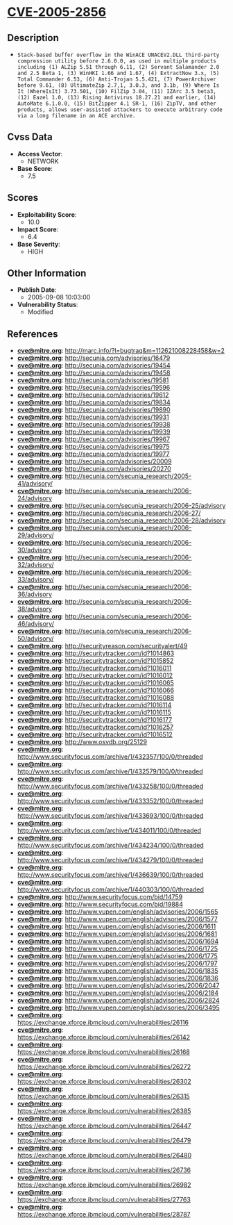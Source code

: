 
# [CVE-2005-2856](http://marc.info/?l=bugtraq&m=112621008228458&w=2)

## Description

- `Stack-based buffer overflow in the WinACE UNACEV2.DLL third-party compression utility before 2.6.0.0, as used in multiple products including (1) ALZip 5.51 through 6.11, (2) Servant Salamander 2.0 and 2.5 Beta 1, (3) WinHKI 1.66 and 1.67, (4) ExtractNow 3.x, (5) Total Commander 6.53, (6) Anti-Trojan 5.5.421, (7) PowerArchiver before 9.61, (8) UltimateZip 2.7,1, 3.0.3, and 3.1b, (9) Where Is It (WhereIsIt) 3.73.501, (10) FilZip 3.04, (11) IZArc 3.5 beta3, (12) Eazel 1.0, (13) Rising Antivirus 18.27.21 and earlier, (14) AutoMate 6.1.0.0, (15) BitZipper 4.1 SR-1, (16) ZipTV, and other products, allows user-assisted attackers to execute arbitrary code via a long filename in an ACE archive.`

## Cvss Data

- **Access Vector**:
  - NETWORK
- **Base Score**:
  - 7.5

## Scores

- **Exploitability Score**:
  - 10.0
- **Impact Score**:
  - 6.4
- **Base Severity**:
  - HIGH

## Other Information

- **Publish Date**:
  - 2005-09-08 10:03:00
- **Vulnerability Status**:
  - Modified

## References

- **cve@mitre.org**: http://marc.info/?l=bugtraq&m=112621008228458&w=2
- **cve@mitre.org**: http://secunia.com/advisories/16479
- **cve@mitre.org**: http://secunia.com/advisories/19454
- **cve@mitre.org**: http://secunia.com/advisories/19458
- **cve@mitre.org**: http://secunia.com/advisories/19581
- **cve@mitre.org**: http://secunia.com/advisories/19596
- **cve@mitre.org**: http://secunia.com/advisories/19612
- **cve@mitre.org**: http://secunia.com/advisories/19834
- **cve@mitre.org**: http://secunia.com/advisories/19890
- **cve@mitre.org**: http://secunia.com/advisories/19931
- **cve@mitre.org**: http://secunia.com/advisories/19938
- **cve@mitre.org**: http://secunia.com/advisories/19939
- **cve@mitre.org**: http://secunia.com/advisories/19967
- **cve@mitre.org**: http://secunia.com/advisories/19975
- **cve@mitre.org**: http://secunia.com/advisories/19977
- **cve@mitre.org**: http://secunia.com/advisories/20009
- **cve@mitre.org**: http://secunia.com/advisories/20270
- **cve@mitre.org**: http://secunia.com/secunia_research/2005-41/advisory/
- **cve@mitre.org**: http://secunia.com/secunia_research/2006-24/advisory
- **cve@mitre.org**: http://secunia.com/secunia_research/2006-25/advisory
- **cve@mitre.org**: http://secunia.com/secunia_research/2006-27/
- **cve@mitre.org**: http://secunia.com/secunia_research/2006-28/advisory
- **cve@mitre.org**: http://secunia.com/secunia_research/2006-29/advisory/
- **cve@mitre.org**: http://secunia.com/secunia_research/2006-30/advisory
- **cve@mitre.org**: http://secunia.com/secunia_research/2006-32/advisory/
- **cve@mitre.org**: http://secunia.com/secunia_research/2006-33/advisory/
- **cve@mitre.org**: http://secunia.com/secunia_research/2006-36/advisory
- **cve@mitre.org**: http://secunia.com/secunia_research/2006-38/advisory
- **cve@mitre.org**: http://secunia.com/secunia_research/2006-46/advisory/
- **cve@mitre.org**: http://secunia.com/secunia_research/2006-50/advisory/
- **cve@mitre.org**: http://securityreason.com/securityalert/49
- **cve@mitre.org**: http://securitytracker.com/id?1014863
- **cve@mitre.org**: http://securitytracker.com/id?1015852
- **cve@mitre.org**: http://securitytracker.com/id?1016011
- **cve@mitre.org**: http://securitytracker.com/id?1016012
- **cve@mitre.org**: http://securitytracker.com/id?1016065
- **cve@mitre.org**: http://securitytracker.com/id?1016066
- **cve@mitre.org**: http://securitytracker.com/id?1016088
- **cve@mitre.org**: http://securitytracker.com/id?1016114
- **cve@mitre.org**: http://securitytracker.com/id?1016115
- **cve@mitre.org**: http://securitytracker.com/id?1016177
- **cve@mitre.org**: http://securitytracker.com/id?1016257
- **cve@mitre.org**: http://securitytracker.com/id?1016512
- **cve@mitre.org**: http://www.osvdb.org/25129
- **cve@mitre.org**: http://www.securityfocus.com/archive/1/432357/100/0/threaded
- **cve@mitre.org**: http://www.securityfocus.com/archive/1/432579/100/0/threaded
- **cve@mitre.org**: http://www.securityfocus.com/archive/1/433258/100/0/threaded
- **cve@mitre.org**: http://www.securityfocus.com/archive/1/433352/100/0/threaded
- **cve@mitre.org**: http://www.securityfocus.com/archive/1/433693/100/0/threaded
- **cve@mitre.org**: http://www.securityfocus.com/archive/1/434011/100/0/threaded
- **cve@mitre.org**: http://www.securityfocus.com/archive/1/434234/100/0/threaded
- **cve@mitre.org**: http://www.securityfocus.com/archive/1/434279/100/0/threaded
- **cve@mitre.org**: http://www.securityfocus.com/archive/1/436639/100/0/threaded
- **cve@mitre.org**: http://www.securityfocus.com/archive/1/440303/100/0/threaded
- **cve@mitre.org**: http://www.securityfocus.com/bid/14759
- **cve@mitre.org**: http://www.securityfocus.com/bid/19884
- **cve@mitre.org**: http://www.vupen.com/english/advisories/2006/1565
- **cve@mitre.org**: http://www.vupen.com/english/advisories/2006/1577
- **cve@mitre.org**: http://www.vupen.com/english/advisories/2006/1611
- **cve@mitre.org**: http://www.vupen.com/english/advisories/2006/1681
- **cve@mitre.org**: http://www.vupen.com/english/advisories/2006/1694
- **cve@mitre.org**: http://www.vupen.com/english/advisories/2006/1725
- **cve@mitre.org**: http://www.vupen.com/english/advisories/2006/1775
- **cve@mitre.org**: http://www.vupen.com/english/advisories/2006/1797
- **cve@mitre.org**: http://www.vupen.com/english/advisories/2006/1835
- **cve@mitre.org**: http://www.vupen.com/english/advisories/2006/1836
- **cve@mitre.org**: http://www.vupen.com/english/advisories/2006/2047
- **cve@mitre.org**: http://www.vupen.com/english/advisories/2006/2184
- **cve@mitre.org**: http://www.vupen.com/english/advisories/2006/2824
- **cve@mitre.org**: http://www.vupen.com/english/advisories/2006/3495
- **cve@mitre.org**: https://exchange.xforce.ibmcloud.com/vulnerabilities/26116
- **cve@mitre.org**: https://exchange.xforce.ibmcloud.com/vulnerabilities/26142
- **cve@mitre.org**: https://exchange.xforce.ibmcloud.com/vulnerabilities/26168
- **cve@mitre.org**: https://exchange.xforce.ibmcloud.com/vulnerabilities/26272
- **cve@mitre.org**: https://exchange.xforce.ibmcloud.com/vulnerabilities/26302
- **cve@mitre.org**: https://exchange.xforce.ibmcloud.com/vulnerabilities/26315
- **cve@mitre.org**: https://exchange.xforce.ibmcloud.com/vulnerabilities/26385
- **cve@mitre.org**: https://exchange.xforce.ibmcloud.com/vulnerabilities/26447
- **cve@mitre.org**: https://exchange.xforce.ibmcloud.com/vulnerabilities/26479
- **cve@mitre.org**: https://exchange.xforce.ibmcloud.com/vulnerabilities/26480
- **cve@mitre.org**: https://exchange.xforce.ibmcloud.com/vulnerabilities/26736
- **cve@mitre.org**: https://exchange.xforce.ibmcloud.com/vulnerabilities/26982
- **cve@mitre.org**: https://exchange.xforce.ibmcloud.com/vulnerabilities/27763
- **cve@mitre.org**: https://exchange.xforce.ibmcloud.com/vulnerabilities/28787
